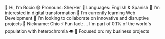 👋 Hi, I’m Rocio
  😄 Pronouns: She/Her
  📣 Languages: English & Spanish
  👀 I’m interested in digital transformation
  🌱 I’m currently learning Web Development
  💞️ I’m looking to collaborate on innovative and disruptive projects
  👤 Nickname: Chio
  ⚡ Fun fact: ... I'm part of 0.1% of the world's population with heterochromia 👁️ 
  🎯 Focused on: my business projects
<!---
iprocio/iprocio is a ✨ special ✨ repository because its `README.md` (this file) appears on your GitHub profile.
You can click the Preview link to take a look at your changes.
--->
